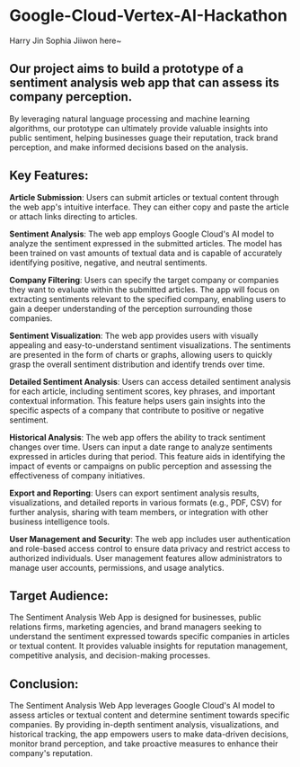 # Google-Cloud-Vertex-AI-Hackathon

Harry Jin Sophia Jiiwon here~

## Our project aims to build a prototype of a sentiment analysis web app that can assess its company perception. 
By leveraging natural language processing and machine learning algorithms, our prototype can ultimately provide valuable insights into public sentiment, helping businesses guage their reputation, track brand perception, and make informed decisions based on the analysis.

## Key Features:

  **Article Submission**: Users can submit articles or textual content through the web app's intuitive interface. They can either copy and paste the article or attach links directing to articles.

  **Sentiment Analysis**: The web app employs Google Cloud's AI model to analyze the sentiment expressed in the submitted articles. The model has been trained on vast amounts of textual data and is capable of accurately identifying positive, negative, and neutral sentiments.

  **Company Filtering**: Users can specify the target company or companies they want to evaluate within the submitted articles. The app will focus on extracting sentiments relevant to the specified company, enabling users to gain a deeper understanding of the perception surrounding those companies.

  **Sentiment Visualization**: The web app provides users with visually appealing and easy-to-understand sentiment visualizations. The sentiments are presented in the form of charts or graphs, allowing users to quickly grasp the overall sentiment distribution and identify trends over time.

  **Detailed Sentiment Analysis**: Users can access detailed sentiment analysis for each article, including sentiment scores, key phrases, and important contextual information. This feature helps users gain insights into the specific aspects of a company that contribute to positive or negative sentiment.

  **Historical Analysis**: The web app offers the ability to track sentiment changes over time. Users can input a date range to analyze sentiments expressed in articles during that period. This feature aids in identifying the impact of events or campaigns on public perception and assessing the effectiveness of company initiatives.

  **Export and Reporting**: Users can export sentiment analysis results, visualizations, and detailed reports in various formats (e.g., PDF, CSV) for further analysis, sharing with team members, or integration with other business intelligence tools.

  **User Management and Security**: The web app includes user authentication and role-based access control to ensure data privacy and restrict access to authorized individuals. User management features allow administrators to manage user accounts, permissions, and usage analytics.

## Target Audience:
  The Sentiment Analysis Web App is designed for businesses, public relations firms, marketing agencies, and brand managers seeking to understand the sentiment expressed towards specific companies in articles or textual content. It provides valuable insights for reputation management, competitive analysis, and decision-making processes.

## Conclusion:
  The Sentiment Analysis Web App leverages Google Cloud's AI model to assess articles or textual content and determine sentiment towards specific companies. By providing in-depth sentiment analysis, visualizations, and historical tracking, the app empowers users to make data-driven decisions, monitor brand perception, and take proactive measures to enhance their company's reputation.
